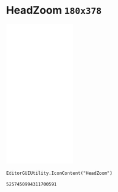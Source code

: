 # HeadZoom `180x378`
<img src="/img/HeadZoom.png" width=180 height=378>

``` CSharp
EditorGUIUtility.IconContent("HeadZoom")
```
```
5257450994311700591
```
